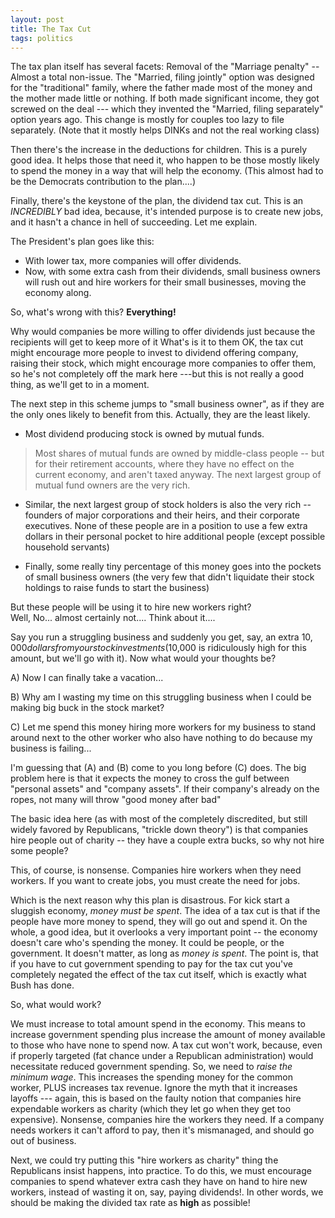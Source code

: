 ```yaml
---
layout: post
title: The Tax Cut
tags: politics
---
```


The tax plan itself has several facets:
Removal of the "Marriage penalty" -- Almost a total non-issue. The "Married, filing jointly" option was designed for the "traditional" family, where the father made most of the money and the mother made little or nothing. If both made significant income, they got screwed on the deal --- which they invented the "Married, filing separately" option years ago. This change is mostly for couples too lazy to file separately. (Note that it mostly helps DINKs and not the real working class)

Then there's the increase in the deductions for children. This is a purely good idea. It helps those that need it, who happen to be those mostly likely to spend the money in a way that will help the economy. (This almost had to be the Democrats contribution to the plan....)
    
Finally, there's the keystone of the plan, the dividend tax cut. This is an *INCREDIBLY* bad idea, because, it's intended purpose is to create new jobs, and it hasn't a chance in hell of succeeding. Let me explain.
 
 The President's plan goes like this: 

 - With lower tax, more companies will offer dividends.
 - Now, with some extra cash from their dividends, small business owners will rush out and hire workers for their small businesses, moving the economy along.

So, what's wrong with this?  **Everything!**

Why would companies be more willing to offer dividends just because the recipients will get to keep more of it  What's is it to them  OK, the tax cut might encourage more people to invest to dividend offering company, raising their stock, which might encourage more companies to offer them, so he's not completely off the mark here ---but this is not really a good thing, as we'll get to in a moment.

The next step in this scheme jumps to "small business owner", as if they are the only ones likely to benefit from this. Actually, they are the least likely.

 - Most dividend producing stock is owned by mutual funds.
 > Most shares of mutual funds are owned by middle-class people -- but for their retirement accounts, where they have no effect on the current economy, and aren't taxed anyway. The next largest group of mutual fund owners are the very rich.
 
- Similar, the next largest group of stock holders is also the very rich -- founders of major corporations and their heirs, and their corporate executives. None of these people are in a position to use a few extra dollars in their personal pocket to hire additional people (except possible household servants)
  
- Finally, some really tiny percentage of this money goes into the pockets of small business owners (the very few that didn't liquidate their stock holdings to raise funds to start the business)

But these people will be using it to hire new workers right?  
 Well, No... almost certainly not.... Think about it.... 

Say you run a struggling business and suddenly you get, say, an extra $10,000 dollars from your stock investments ($10,000 is ridiculously high for this amount, but we'll go with it). Now what would your thoughts be?

   A) Now I can finally take a vacation...
   
   B) Why am I wasting my time on this struggling business when I could be making big buck in the stock market?
   
   C) Let me spend this money hiring more workers for my business to stand around next to the other worker who also have nothing to do because my business is failing...

I'm guessing that (A) and (B) come to you long before (C) does. The big problem here is that it expects the money to cross the gulf between "personal assets" and "company assets". If their company's already on the ropes, not many will throw "good money after bad"

The basic idea here (as with most of the completely discredited, but still widely favored by Republicans, "trickle down theory") is that companies hire people out of charity -- they have a couple extra bucks, so why not hire some people?

This, of course, is nonsense. Companies hire workers when they need workers. If you want to create jobs, you must create the need for jobs. 

Which is the next reason why this plan is disastrous. For kick start a sluggish economy, *money must be spent*. The idea of a tax cut is that if the people have more money to spend, they will go out and spend it. On the whole, a good idea, but it overlooks a very important point -- the economy doesn't care who's spending the money. It could be people, or the government. It doesn't matter, as long as *money is spent*. The point is, that if you have to cut government spending to pay for the tax cut you've completely negated the effect of the tax cut itself, which is exactly what Bush has done.

So, what would work?

We must increase to total amount spend in the economy. This means to increase government spending plus increase the amount of money available to those who have none to spend now. A tax cut won't work, because, even if properly targeted (fat chance under a Republican administration) would necessitate reduced government spending. So, we need to *raise the minimum wage*. This increases the spending money for the common worker, PLUS increases tax revenue. Ignore the myth that it increases layoffs --- again, this is based on the faulty notion that companies hire expendable workers as charity (which they let go when they get too expensive). Nonsense, companies hire the workers they need. If a company needs workers it can't afford to pay, then it's mismanaged, and should go out of business.

Next, we could try putting this "hire workers as charity" thing the Republicans insist happens, into practice. To do this, we must encourage companies to spend whatever extra cash they have on hand to hire new workers, instead of wasting it on, say, paying dividends!. In other words, we should be making the divided tax rate as **high** as possible!

